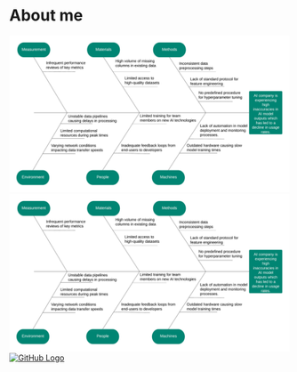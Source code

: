# About me
![My First Ishikawa](Ishikawa.png)
![GitHub Logo](https://github.com/srik2709/srik2709.github.io/blob/main/Ishikawa.png)
[![GitHub Logo](https://github.githubassets.com/images/modules/logos_page/GitHub-Mark.png)](https://github.com)

